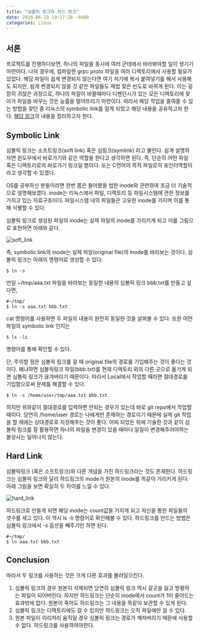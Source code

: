 ```yaml
---
title: "심볼릭 링크와 하드 링크"
date: 2020-06-19 19:17:28 -0400
categories: Linux
---
```


## 서론 ##
프로젝트를 진행하다보면, 하나의 파일을 동시에 여러 군데에서 바라봐야할 일이 생기기 마련이다.
나의 경우에, 컴파일한 grpc proto 파일을 여러 디렉토리에서 사용할 필요가 있었다.
해당 파일이 쉽게 변경되지 않는다면 여기 저기에 복사 붙여넣기를 해서 사용해도 되지만, 쉽게 변경되지 않을 것 같은 파일들도 제법 잦은 빈도로 바뀌게 된다.
이는 굉장히 귀찮은 과정으로, 하나의 파일이 바뀔때마다 디펜던시가 있는 모든 디렉토리에 찾아가 파일을 바꾸는 것은 능률을 떨어뜨리기 마련이다.
따라서 해당 작업을 줄여줄 수 있는 방법을 찾던 중 리눅스의 symbolic link를 알게 되었고 해당 내용을 공유하고자 한다.
[해당 링크](http://www.geekride.com/hard-link-vs-soft-link/)의 내용을 정리하고자 한다.

## Symbolic Link ##
심볼릭 링크는 소프트링크(soft link) 혹은 심링크(symlink) 라고 불린다.
쉽게 설명하자면 윈도우에서 바로가기와 같은 역할을 한다고 생각하면 된다.
즉, 단순히 어떤 파일 혹은 디렉토리로의 바로가기 링크일 뿐이다.
또는 C언어의 목적 파일로의 포인터역할이라고 생각할 수 있겠다.

OS를 공부하신 분들이라면 한번 쯤은 들어봤을 법한 inode와 관련하여 조금 더 기술적으로 설명해보겠다.
inode는 리눅스에서 파일, 디렉토리 등 파일시스템에 관한 정보를 가지고 있는 자료구조이다.
파일시스템 내의 파일들은 고유한 inode를 가지며 이를 통해 식별할 수 있다.

심볼릭 링크로 생성된 파일의 inode는 실제 파일의 inode를 가리키게 되고 이를 그림으로 표현하면 아래와 같다.

![soft_link](https://i2.wp.com/www.geekride.com/wp-content/uploads/soft_link.png?w=384)

즉, symbolic link의 inode는 실제 파일(original file)의 inode를 바라보는 것이다.
심볼릭 링크는 아래의 명령어로 생성할 수 있다.

```shell
$ ln -s
```
만일 ~/tmp/aaa.txt 파일을 바라보는 동일한 내용의 심볼릭 링크 bbb.txt를 만들고 싶다면,
```shell
#~/tmp/
$ ln -s aaa.txt bbb.txt
```
cat 명령어를 사용하면 두 파일의 내용이 완전히 동일한 것을 살펴볼 수 있다.
또한 어떤 파일의 symbolic link 인지는
```shell
$ ls -li
```
명령어를 통해 확인할 수 있다.

단, 주의할 점은 심볼릭 링크를 걸 때 original file의 경로를 기입해주는 것이 좋다는 것이다.
왜냐하면 심볼릭링크 파일(bbb.txt)를 현재 디렉토리 외의 다른 곳으로 옮기게 되면 심볼릭 링크가 끊겨버리기 때문이다.
따라서 Local에서 작업할 때라면 절대경로를 기입함으로써 문제를 해결할 수 있다.
```shell
$ ln -s /home/user/tmp/aaa.txt bbb.txt
```
하지만 위와같이 절대경로를 입력하면 안되는 경우가 있는데 바로 git repo에서 작업할 때이다.
당연히 /home/user 경로는 나에게만 존재하는 경로이기 때문에 실제 git 작업을 할 때에는 상대경로로 지정해주는 것이 좋다.
어찌 되었든 위에 기술한 것과 같이 심볼릭 링크를 잘 활용하면 하나의 파일을 변경이 있을 때마다 일일이 변경해주어야하는 불상사는 일어나지 않는다.

## Hard Link ##
심볼릭링크 (혹은 소프트링크)와 다른 개념을 가진 하드링크라는 것도 존재한다.
하드링크는 심볼릭 링크와 달리 하드링크의 inode가 원본의 inode를 똑같이 가리키게 된다.
아래 그림을 보면 확실히 두 차이를 느낄 수 있다.

![hard_link](https://i1.wp.com/www.geekride.com/wp-content/uploads/hard_link.png?w=384)

하드링크로 만들게 되면 해당 inode는 count값을 가지게 되고 자신을 통한 파일들의 갯수를 세고 있다.
이 역시 ls -li 명령어로 확인해볼 수 있다.
하드링크를 만드는 방법은 심볼릭 링크에서 -s 옵션을 빼주기만 하면 된다.
```shell
#~/tmp/
$ ln aaa.txt bbb.txt
```

## Conclusion ##
따라서 두 링크를 사용하는 것은 크게 다른 효과를 불러일으킨다.
1. 심볼릭 링크의 경우 원본이 삭제되면 당연히 심볼릭 링크 역시 갈곳을 잃고 방황하는 파일이 되어버린다.
하지만 하드링크는 단순히 inode에서 count가 1이 줄어드는 효과밖에 없다.
원본이 죽어도 하드링크는 그 내용을 똑같이 보관할 수 있게 된다.
2. 심볼릭 링크는 디렉토리에도 걸 수 있지만 하드링크는 오직 파일에만 걸 수 있다.
3. 원본 파일이 이리저리 움직일 경우 심볼릭 링크는 경로가 깨져버리기 때문에 사용할 수 없다. 하드링크를 사용하여아한다.
